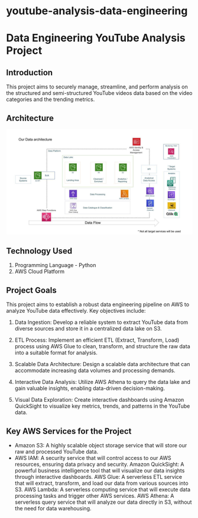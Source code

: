 # youtube-analysis-data-engineering
# Data Engineering YouTube Analysis Project 
## Introduction
This project aims to securely manage, streamline, and perform analysis on the structured and semi-structured YouTube videos data based on the video categories and the trending metrics.
## Architecture
![Project Architecture](architecture.jpeg)
## Technology Used
1. Programming Language - Python
2. AWS Cloud Platform
## Project Goals
This project aims to establish a robust data engineering pipeline on AWS to analyze YouTube data effectively. Key objectives include:

1. Data Ingestion: Develop a reliable system to extract YouTube data from diverse sources and store it in a centralized data lake on S3.
   
2. ETL Process: Implement an efficient ETL (Extract, Transform, Load) process using AWS Glue to clean, transform, and structure the raw data into a suitable format for analysis.
   
3. Scalable Data Architecture: Design a scalable data architecture that can accommodate increasing data volumes and processing demands.
   
4. Interactive Data Analysis: Utilize AWS Athena to query the data lake and gain valuable 
   insights, enabling data-driven decision-making.

5. Visual Data Exploration: Create interactive dashboards using Amazon QuickSight to visualize 
   key metrics, trends, and patterns in the YouTube data.
## Key AWS Services for the Project
* Amazon S3: A highly scalable object storage service that will store our raw and processed YouTube data.
* AWS IAM: A security service that will control access to our AWS resources, ensuring data privacy and security.
Amazon QuickSight: A powerful business intelligence tool that will visualize our data insights through interactive dashboards.
AWS Glue: A serverless ETL service that will extract, transform, and load our data from various sources into S3.
AWS Lambda: A serverless computing service that will execute data processing tasks and trigger other AWS services.
AWS Athena: A serverless query service that will analyze our data directly in S3, without the need for data warehousing.
   
